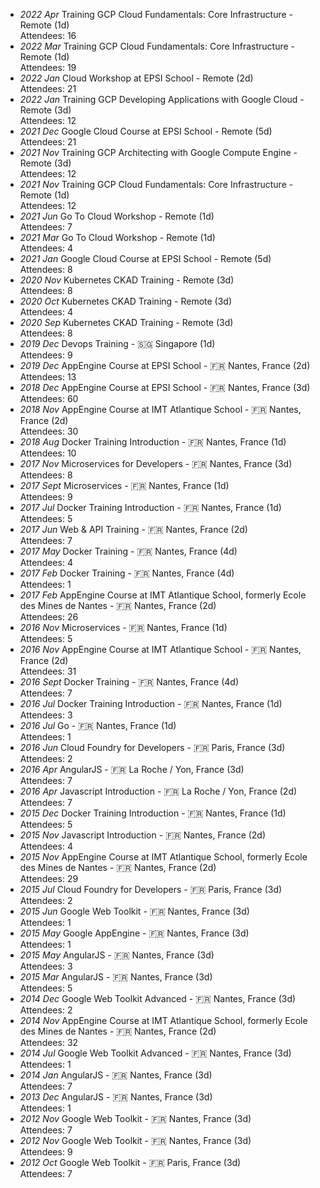 - _2022 Apr_ Training GCP Cloud Fundamentals: Core Infrastructure - Remote (1d)
<br>Attendees: 16
- _2022 Mar_ Training GCP Cloud Fundamentals: Core Infrastructure - Remote (1d)
<br>Attendees: 19
- _2022 Jan_ Cloud Workshop at EPSI School - Remote (2d)
<br>Attendees: 21
- _2022 Jan_ Training GCP Developing Applications with Google Cloud - Remote (3d)
<br>Attendees: 12
- _2021 Dec_ Google Cloud Course at EPSI School - Remote (5d)
<br>Attendees: 21
- _2021 Nov_ Training GCP Architecting with Google Compute Engine - Remote (3d)
<br>Attendees: 12
- _2021 Nov_ Training GCP Cloud Fundamentals: Core Infrastructure - Remote (1d)
<br>Attendees: 12
- _2021 Jun_ Go To Cloud Workshop - Remote (1d)
<br>Attendees: 7
- _2021 Mar_ Go To Cloud Workshop - Remote (1d)
<br>Attendees: 4
- _2021 Jan_ Google Cloud Course at EPSI School - Remote (5d)
<br>Attendees: 8
- _2020 Nov_ Kubernetes CKAD Training - Remote (3d)
<br>Attendees: 8
- _2020 Oct_ Kubernetes CKAD Training - Remote (3d)
<br>Attendees: 4
- _2020 Sep_ Kubernetes CKAD Training - Remote (3d)
<br>Attendees: 8
- _2019 Dec_ Devops Training - 🇸🇬 Singapore (1d)
<br>Attendees: 9
- _2019 Dec_ AppEngine Course at EPSI School - 🇫🇷 Nantes, France (2d)
<br>Attendees: 13
- _2018 Dec_ AppEngine Course at EPSI School - 🇫🇷 Nantes, France (3d)
<br>Attendees: 60
- _2018 Nov_ AppEngine Course at IMT Atlantique School - 🇫🇷 Nantes, France (2d)
<br>Attendees: 30
- _2018 Aug_ Docker Training Introduction - 🇫🇷 Nantes, France (1d)
<br>Attendees: 10
- _2017 Nov_ Microservices for Developers - 🇫🇷 Nantes, France (3d)
<br>Attendees: 8
- _2017 Sept_ Microservices - 🇫🇷 Nantes, France (1d)
<br>Attendees: 9
- _2017 Jul_ Docker Training Introduction - 🇫🇷 Nantes, France (1d)
<br>Attendees: 5
- _2017 Jun_ Web & API Training - 🇫🇷 Nantes, France (2d)
<br>Attendees: 7
- _2017 May_ Docker Training - 🇫🇷 Nantes, France (4d)
<br>Attendees: 4
- _2017 Feb_ Docker Training - 🇫🇷 Nantes, France (4d)
<br>Attendees: 1
- _2017 Feb_ AppEngine Course at IMT Atlantique School, formerly Ecole des Mines de Nantes - 🇫🇷 Nantes, France (2d)
<br>Attendees: 26
- _2016 Nov_ Microservices - 🇫🇷 Nantes, France (1d)
<br>Attendees: 5
- _2016 Nov_ AppEngine Course at IMT Atlantique School - 🇫🇷 Nantes, France (2d)
<br>Attendees: 31
- _2016 Sept_ Docker Training - 🇫🇷 Nantes, France (4d)
<br>Attendees: 7
- _2016 Jul_ Docker Training Introduction - 🇫🇷 Nantes, France (1d)
<br>Attendees: 3
- _2016 Jul_ Go - 🇫🇷 Nantes, France (1d)
<br>Attendees: 1
- _2016 Jun_ Cloud Foundry for Developers - 🇫🇷 Paris, France (3d)
<br>Attendees: 2
- _2016 Apr_ AngularJS - 🇫🇷 La Roche / Yon, France (3d)
<br>Attendees: 7
- _2016 Apr_ Javascript Introduction - 🇫🇷 La Roche / Yon, France (2d)
<br>Attendees: 7
- _2015 Dec_ Docker Training Introduction - 🇫🇷 Nantes, France (1d)
<br>Attendees: 5
- _2015 Nov_ Javascript Introduction - 🇫🇷 Nantes, France (2d)
<br>Attendees: 4
- _2015 Nov_ AppEngine Course at IMT Atlantique School, formerly Ecole des Mines de Nantes - 🇫🇷 Nantes, France (2d)
<br>Attendees: 29
- _2015 Jul_ Cloud Foundry for Developers - 🇫🇷 Paris, France (3d)
<br>Attendees: 2
- _2015 Jun_ Google Web Toolkit - 🇫🇷 Nantes, France (3d)
<br>Attendees: 1
- _2015 May_ Google AppEngine - 🇫🇷 Nantes, France (3d)
<br>Attendees: 1
- _2015 May_ AngularJS - 🇫🇷 Nantes, France (3d)
<br>Attendees: 3
- _2015 Mar_ AngularJS - 🇫🇷 Nantes, France (3d)
<br>Attendees: 5
- _2014 Dec_ Google Web Toolkit Advanced - 🇫🇷 Nantes, France (3d)
<br>Attendees: 2
- _2014 Nov_ AppEngine Course at IMT Atlantique School, formerly Ecole des Mines de Nantes - 🇫🇷 Nantes, France (2d)
<br>Attendees: 32
- _2014 Jul_ Google Web Toolkit Advanced - 🇫🇷 Nantes, France (3d)
<br>Attendees: 1
- _2014 Jan_ AngularJS - 🇫🇷 Nantes, France (3d)
<br>Attendees: 7
- _2013 Dec_ AngularJS - 🇫🇷 Nantes, France (3d)
<br>Attendees: 1
- _2012 Nov_ Google Web Toolkit - 🇫🇷 Nantes, France (3d)
<br>Attendees: 7
- _2012 Nov_ Google Web Toolkit - 🇫🇷 Nantes, France (3d)
<br>Attendees: 9
- _2012 Oct_ Google Web Toolkit - 🇫🇷 Paris, France (3d)
<br>Attendees: 7